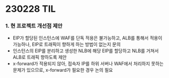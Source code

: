 # 230228 TIL
### 1. 현 프로젝트 개선점 제안
* EIP가 할당된 인스턴스에 WAF를 단독 적용은 불가능하고, ALB를 통해서 적용이 가능하나, EIP로 트래픽이 향하게 하는 방법이 없는지 문의
* 인스턴스의 EIP를 분리하고 생성한 NLB에 해당 EIP를 할당하고 NLB를 거쳐서 ALB로 트래픽 향하도록 제안
* x-forward가 적용되지 않아, 접속자 IP를 하위 서버나 WAF에서 처리하지 못하는 문제가 있으므로, x-forward가 필요한 경우 논의 필요
